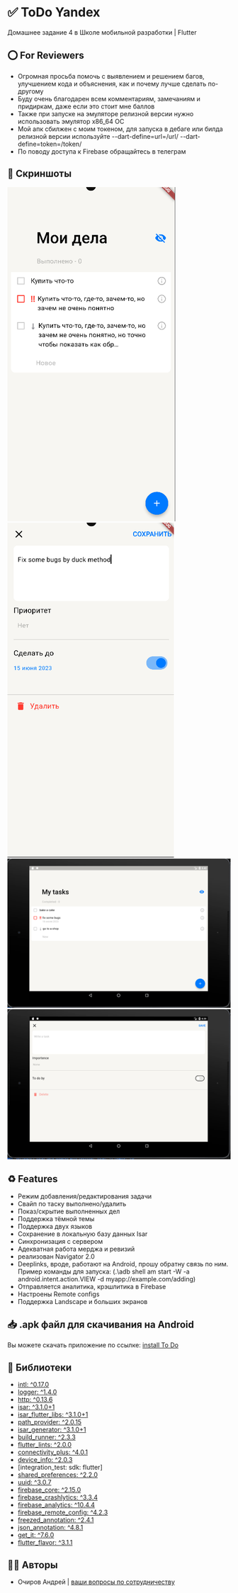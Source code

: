 # ✅ ToDo Yandex
Домашнее задание 4 в Школе мобильной разработки | Flutter

## ⭕️ For Reviewers
- Огромная просьба помочь с выявлением и решением багов, улучшением кода и объяснения, как и почему лучше сделать по-другому
- Буду очень благодарен всем комментариям, замечаниям и придиркам, даже если это стоит мне баллов
- Также при запуске на эмуляторе релизной версии нужно использовать эмулятор x86_64 ОС
- Мой апк сбилжен с моим токеном, для запуска в дебаге или билда релизной версии используйте --dart-define=url=/url/ --dart-define=token=/token/
- По поводу доступа к Firebase обращайтесь в телеграм

## 📱 Скриншоты

![Main screen](git/first.png) ![Add task](git/second.png)
![Main screen Tablet](git/landscape_tablet_main.png)
![Add task Tablet](git/ladnscape_tablet_add.png)


## ♻️ Features
- Режим добавления/редактирования задачи
- Свайп по таску выполнено/удалить
- Показ/скрытие выполненных дел
- Поддержка тёмной темы
- Поддержка двух языков
- Сохранение в локальную базу данных Isar
- Синхронизация с сервером
- Адекватная работа мерджа и ревизий
- реализован Navigator 2.0
- Deeplinks, вроде, работают на Android, прошу обратну связь по ним. Пример команды для запуска: (.\adb shell am start -W -a android.intent.action.VIEW -d myapp://example.com/adding)
- Отправляется аналитика, крэшлитика в Firebase
- Настроены Remote configs
- Поддержка Landscape и больших экранов


## 📥 .apk файл для скачивания на Android

Вы можете скачать приложение по ссылке: [install To Do](https://github.com/o4irov/to_do/releases/download/4.0/ToDo_release.apk)

## 📝 Библиотеки

- [intl: ^0.17.0](https://pub.dev/packages/intl)
- [logger: ^1.4.0](https://pub.dev/packages/logger)
- [http: ^0.13.6](https://pub.dev/packages/http)
- [isar: ^3.1.0+1](https://pub.dev/packages/isar)
- [isar_flutter_libs: ^3.1.0+1](https://pub.dev/packages/isar_flutter_libs)
- [path_provider: ^2.0.15](https://pub.dev/packages/path_provider)
- [isar_generator: ^3.1.0+1](https://pub.dev/packages/isar_generator)
- [build_runner: ^2.3.3](https://pub.dev/packages/build_runner)
- [flutter_lints: ^2.0.0](https://pub.dev/packages/flutter_lints)
- [connectivity_plus: ^4.0.1](https://pub.dev/packages/connectivity_plus)
- [device_info: ^2.0.3]()
- [integration_test: sdk: flutter]
- [shared_preferences: ^2.2.0](https://pub.dev/packages/shared_preferences)
- [uuid: ^3.0.7](https://pub.dev/packages/uuid)
- [firebase_core: ^2.15.0](https://pub.dev/packages/firebase_core)
- [firebase_crashlytics: ^3.3.4](https://pub.dev/packages/firebase_crashlytics)
- [firebase_analytics: ^10.4.4](https://pub.dev/packages/firebase_analytics)
- [firebase_remote_config: ^4.2.3](https://pub.dev/packages/firebase_remote_config)
- [freezed_annotation: ^2.4.1](https://pub.dev/packages/freezed_annotation)
- [json_annotation: ^4.8.1](https://pub.dev/packages/json_annotation)
- [get_it: ^7.6.0](https://pub.dev/packages/get_it)
- [flutter_flavor: ^3.1.1](https://pub.dev/packages/flutter_flavor)

## 👨‍💻 Авторы

- Очиров Андрей | [ваши вопросы по сотрудничеству](https://t.me/o41rov)
